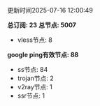 更新时间2025-07-16 12:00:49

**总订阅: 23**
**总节点: 5007**
- vless节点: 8

**google ping有效节点: 88**
- ss节点: 84
- trojan节点: 2
- v2ray节点: 1
- ssr节点: 1
